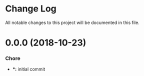 # Change Log

All notable changes to this project will be documented in this file.

<a name="1.0.0"></a>
# 0.0.0 (2018-10-23)

### Chore
* **\*:** initial commit

